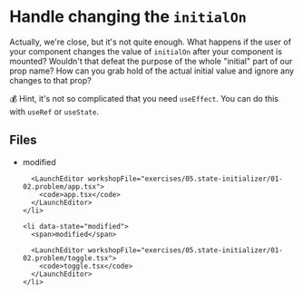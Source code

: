 # Handle changing the `initialOn`

Actually, we're close, but it's not quite enough. What happens if the user of
your component changes the value of `initialOn` after your component is mounted?
Wouldn't that defeat the purpose of the whole "initial" part of our prop name?
How can you grab hold of the actual initial value and ignore any changes to that
prop?

💰 Hint, it's not so complicated that you need `useEffect`. You can do this with
`useRef` or `useState`.

<section id="files" className="not-prose">
  <h2>Files</h2>

  <ul>
    <li data-state="modified">
      <span>modified</span>

      <LaunchEditor workshopFile="exercises/05.state-initializer/01-02.problem/app.tsx">
        <code>app.tsx</code>
      </LaunchEditor>
    </li>

    <li data-state="modified">
      <span>modified</span>

      <LaunchEditor workshopFile="exercises/05.state-initializer/01-02.problem/toggle.tsx">
        <code>toggle.tsx</code>
      </LaunchEditor>
    </li>

  </ul>
</section>

